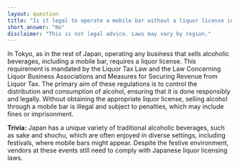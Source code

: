 ```yaml
---
layout: question
title: "Is it legal to operate a mobile bar without a liquor license in Tokyo?"
short_answer: "No"
disclaimer: "This is not legal advice. Laws may vary by region."
---
```


In Tokyo, as in the rest of Japan, operating any business that sells alcoholic beverages, including a mobile bar, requires a liquor license. This requirement is mandated by the Liquor Tax Law and the Law Concerning Liquor Business Associations and Measures for Securing Revenue from Liquor Tax. The primary aim of these regulations is to control the distribution and consumption of alcohol, ensuring that it is done responsibly and legally. Without obtaining the appropriate liquor license, selling alcohol through a mobile bar is illegal and subject to penalties, which may include fines or imprisonment.

**Trivia:** Japan has a unique variety of traditional alcoholic beverages, such as sake and shochu, which are often enjoyed in diverse settings, including festivals, where mobile bars might appear. Despite the festive environment, vendors at these events still need to comply with Japanese liquor licensing laws.
